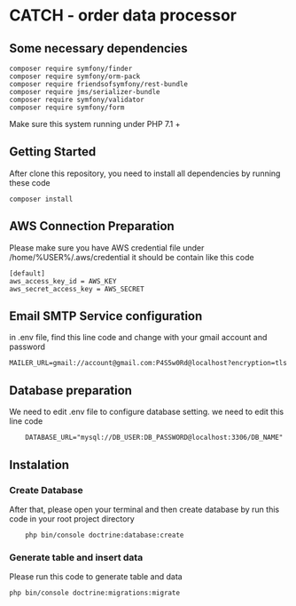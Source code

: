 # CATCH - order data processor

## Some necessary dependencies 
```
composer require symfony/finder
composer require symfony/orm-pack
composer require friendsofsymfony/rest-bundle
composer require jms/serializer-bundle
composer require symfony/validator
composer require symfony/form
```
Make sure this system running under PHP 7.1 +

## Getting Started

After clone this repository, you need to install all dependencies by running these code
```
composer install
```
## AWS Connection Preparation
Please make sure you have AWS credential file under /home/%USER%/.aws/credential
it should be contain like this code
```
[default]
aws_access_key_id = AWS_KEY
aws_secret_access_key = AWS_SECRET
```

## Email SMTP Service configuration
in .env file, find this line code and change with your gmail account and password
```
MAILER_URL=gmail://account@gmail.com:P4S5w0Rd@localhost?encryption=tls
```

## Database preparation

We need to edit .env file to configure database setting. we need to edit this line code
```
    DATABASE_URL="mysql://DB_USER:DB_PASSWORD@localhost:3306/DB_NAME"
```

## Instalation
### Create Database
After that, please open your terminal and then create database by run this code in your root project directory
```
    php bin/console doctrine:database:create
```

### Generate table and insert data
Please run this code to generate table and data 

```
php bin/console doctrine:migrations:migrate
```


